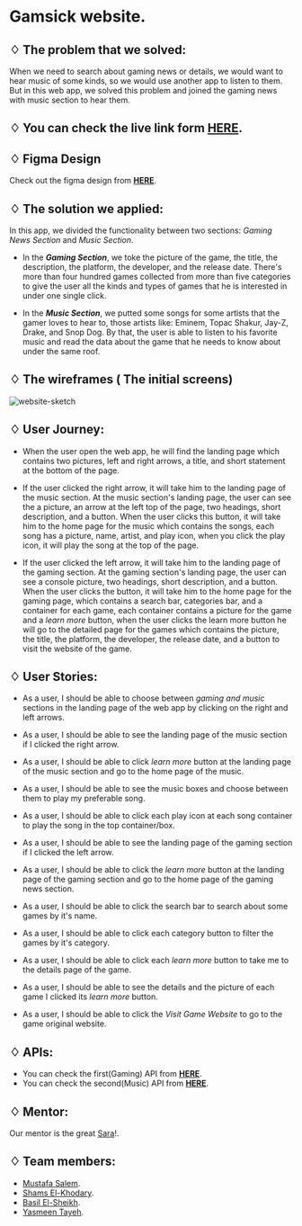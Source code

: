 # Gamsick website.

## ♢ The problem that we solved:

When we need to search about gaming news or details, we would want to hear music of some kinds, so we would use another app to listen to them.
But in this web app, we solved this problem and joined the gaming news with music section to hear them.

## ♢ You can check the live link form [HERE](https://gsg-cf05.github.io/GAMSIC/).

## ♢ Figma Design
Check out the figma design from [**HERE**](https://www.figma.com/file/bJPqD74cqoKSb64Yzre5T5/team7?node-id=0%3A1).

## ♢ The solution we applied:

In this app, we divided the functionality between two sections: *Gaming News Section* and *Music Section*.

- In the ***Gaming Section***, we toke the picture of the game, the title, the description, the platform, the developer, and the release date. There's more than four hundred games collected from more than five categories to give the user all the kinds and types of games that he is interested in under one single click.

- In the ***Music Section***, we putted some songs for some artists that the gamer loves to hear to, those artists like: Eminem, Topac Shakur, Jay-Z, Drake, and Snop Dog.
By that, the user is able to listen to his favorite music and read the data about the game that he needs to know about under the same roof.

## ♢ The wireframes ( The initial screens)

![website-sketch](https://user-images.githubusercontent.com/77394697/158779880-5a38710c-1a91-4fb3-9c84-e337f84fc836.png)


## ♢ User Journey:

- When the user open the web app, he will find the landing page which contains two pictures, left and right arrows, a title, and short statement at the bottom of the page.

- If the user clicked the right arrow, it will take him to the landing page of the music section. At the music section's landing page, the user can see the a picture, an arrow at the left top of the page, two headings, short description, and a button. When the user clicks this button, it will take him to the home page for the music which contains the songs, each song has a picture, name, artist, and play icon, when you click the play icon, it will play the song at the top of the page.

- If the user clicked the left arrow, it will take him to the landing page of the gaming section. At the gaming section's landing page, the user can see a console picture, two headings, short description, and a button. When the user clicks the button, it will take him to the home page for the gaming page, which contains a search bar, categories bar, and a container for each game, each container contains a picture for the game and a *learn more* button, when the user clicks the learn more button he will go to the detailed page for the games which contains the picture, the title, the platform, the developer, the release date, and a button to visit the website of the game.
## ♢ User Stories:

- As a user, I should be able to choose between *gaming and music* sections in the landing page of the web app by clicking on the right and left arrows.

- As a user, I should be able to see the landing page of the music section if I clicked the right arrow.

- As a user, I should be able to click *learn more* button at the landing page of the music section and go to the home page of the music.

- As a user, I should be able to see the music boxes and choose between them to play my preferable song.

- As a user, I should be able to click each play icon at each song container to play the song in the top container/box.

- As a user, I should be able to see the landing page of the gaming section if I clicked the left arrow. 

- As a user, I should be able to click the *learn more* button at the landing page of the gaming section and go to the home page of the gaming news section.

- As a user, I should be able to click the search bar to search about some games by it's name.

- As a user, I should be able to click each category button to filter the games by it's category.

- As a user, I should be able to click each *learn more* button to take me to the details page of the game.

- As a user, I should be able to see the details and the picture of each game I clicked its *learn more* button.

- As a user, I should be able to click the *Visit Game Website* to go to the game original website.


## ♢ APIs:
- You can check the first(Gaming) API from [**HERE**](https://www.freetogame.com/api/games?platform=pc).
- You can check the second(Music) API from [**HERE**](https://github.com/GSG-CF05/GAMSIC/blob/main/api/api.json).

## ♢ Mentor:
Our mentor is the great [Sara](https://github.com/sara219)!.

## ♢ Team members:
* [Mustafa Salem](https://github.com/moustf).
* [Shams El-Khodary](https://github.com/shamskhodary).
* [Basil El-Sheikh](https://github.com/Bas-Shiekh).
* [Yasmeen Tayeh](https://github.com/yasmeentayeh99).
